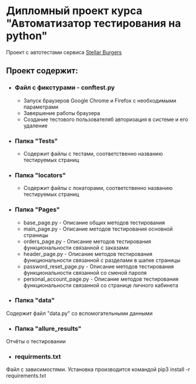 # Дипломный проект курса "Автоматизатор тестирования на python"

Проект с автотестами сервиса
[Stellar Burgers](https://stellarburgers.nomoreparties.site/)

## Проект содержит:

- ### Файл с фикстурами - conftest.py
  + Запуск браузеров Google Chrome и Firefox с необходимыми параметрами
  + Завершение работы браузера
  + Создание тестового пользователяб авторизация в системе и его удаление
- ### Папка "Tests"
  + Содержит файлы с тестами, соответственно названию тестируемых страниц

- ### Папка "locators"
    + Содержит файлы с локаторами, соответственно названию тестируемых страниц


- ### Папка "Pages"
    + base_page.py - Описание общих методов тестирования
    + main_page.py - Описание методов тестирования основной страницы
    + orders_page.py - Описание методов тестирования функциональности связанной с заказами
    + header_page.py - Описание методов тестирования функциональности связанной с разделами в шапке страницы
    + password_reset_page.py - Описание методов тестирования функциональности связанной со сменой пароля
    + personal_account_page.py - Описание методов тестирования функциональности связанной со странице личного кабинета

- ### Папка "data"
Содержит файл "data.py" со вспомогательными данными

- ### Папка "allure_results"
Отчёты о тестировании

- ### requirments.txt
Файл с зависимостями. Установка производится командой pip3 install -r requirements.txt
